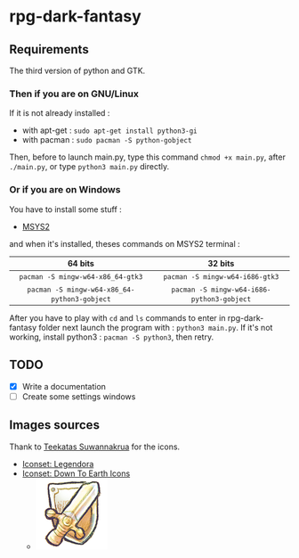 # rpg-dark-fantasy

## Requirements
The third version of python and GTK.

### Then if you are on GNU/Linux
If it is not already installed : 
* with apt-get : `sudo apt-get install python3-gi`
* with pacman :  `sudo pacman -S python-gobject`

Then, before to launch main.py, type this command `chmod +x main.py`, after `./main.py`, 
or type `python3 main.py` directly.

### Or if you are on Windows
You have to install some stuff :
* [MSYS2](http://www.msys2.org/)

and when it's installed, theses commands on MSYS2 terminal :

| 64 bits | 32 bits |
| :------: | :-------: |
|`pacman -S mingw-w64-x86_64-gtk3` | `pacman -S mingw-w64-i686-gtk3` |
| `pacman -S mingw-w64-x86_64-python3-gobject` | `pacman -S mingw-w64-i686-python3-gobject` |

After you have to play with `cd` and `ls` commands to enter in rpg-dark-fantasy folder next launch the program with : `python3 main.py`.
If it's not working, install python3 : `pacman -S python3`, then retry.

## TODO
- [x] Write a documentation
- [ ] Create some settings windows

## Images sources
Thank to [Teekatas Suwannakrua](https://raindropmemory.deviantart.com) for the icons.
* [Iconset: Legendora](http://www.iconarchive.com/show/legendora-icons-by-raindropmemory.html)
* [Iconset: Down To Earth Icons](http://www.iconarchive.com/show/down-to-earth-icons-by-raindropmemory.html)
    * [![RPG-icon.png](images/RPG-icon.png)](http://www.iconarchive.com/show/down-to-earth-icons-by-raindropmemory/G12-RPG-icon.html)
    
